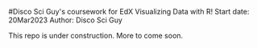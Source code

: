 #Disco Sci Guy's coursework for EdX Visualizing Data with R!
Start date: 20Mar2023
Author: Disco Sci Guy

This repo is under construction. More to come soon.
